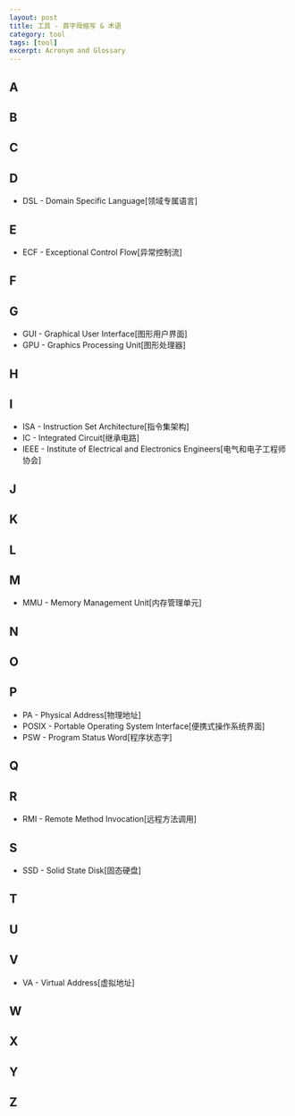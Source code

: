 ```yaml
---
layout: post
title: 工具 - 首字母缩写 & 术语
category: tool
tags: [tool]
excerpt: Acronym and Glossary
---
```


## A


## B


## C


## D

- DSL - Domain Specific Language[领域专属语言]


## E

- ECF - Exceptional Control Flow[异常控制流]

## F


## G

- GUI - Graphical User Interface[图形用户界面]
- GPU - Graphics Processing Unit[图形处理器]

## H


## I

- ISA - Instruction Set Architecture[指令集架构]
- IC - Integrated Circuit[继承电路]
- IEEE - Institute of Electrical and Electronics Engineers[电气和电子工程师协会]


## J


## K


## L


## M

- MMU - Memory Management Unit[内存管理单元]

## N


## O


## P

- PA - Physical Address[物理地址]
- POSIX - Portable Operating System Interface[便携式操作系统界面]
- PSW - Program Status Word[程序状态字]

## Q


## R

- RMI - Remote Method Invocation[远程方法调用]

## S

- SSD - Solid State Disk[固态硬盘]

## T


## U


## V

- VA - Virtual Address[虚拟地址]

## W


## X


## Y


## Z

